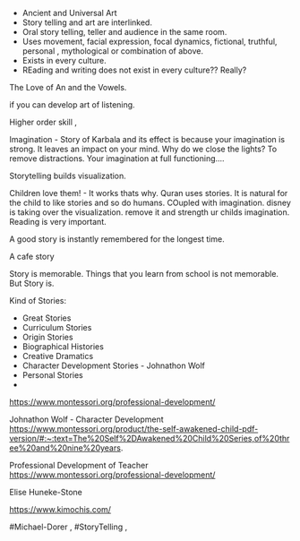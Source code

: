 - Ancient and Universal Art
- Story telling and art are interlinked. 
- Oral story telling, teller and audience in the same room. 
- Uses movement, facial expression, focal dynamics, fictional, truthful, personal , mythological or combination of above. 
- Exists in every culture.
- REading and writing does not exist in every culture?? Really?


The Love of An and the Vowels.

if you can develop art of listening.

Higher order skill , 


Imagination - Story of Karbala and its effect is because your imagination is strong. It leaves an impact on your mind. Why do we close the lights? To remove distractions. Your imagination at full functioning....

Storytelling builds visualization. 

Children love them! - It works thats why. Quran uses stories. It is natural for the child to like stories and so do humans. COupled with imagination. disney is taking over the visualization. remove it and strength ur childs imagination. Reading is very important. 

A good story is instantly remembered for the longest time. 


A cafe story

Story is memorable. Things that you learn from school is not memorable. But Story is. 

Kind of Stories:
- Great Stories
- Curriculum Stories
- Origin Stories
- Biographical Histories
- Creative Dramatics
- Character Development Stories - Johnathon Wolf 
- Personal Stories
- 
https://www.montessori.org/professional-development/

 Johnathon Wolf  - Character Development
https://www.montessori.org/product/the-self-awakened-child-pdf-version/#:~:text=The%20Self%2DAwakened%20Child%20Series,of%20three%20and%20nine%20years.

Professional Development of Teacher
https://www.montessori.org/professional-development/

Elise Huneke-Stone


https://www.kimochis.com/


#Michael-Dorer , #StoryTelling , 